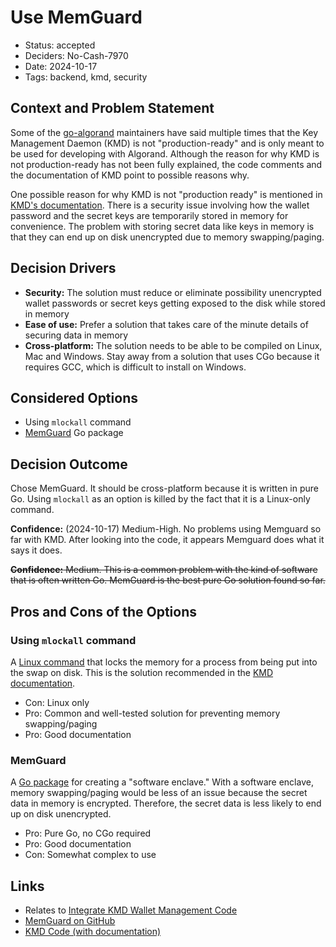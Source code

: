 # Use MemGuard

- Status: accepted
- Deciders: No-Cash-7970
- Date: 2024-10-17
- Tags: backend, kmd, security

## Context and Problem Statement

Some of the [go-algorand](https://github.com/algorand/go-algorand) maintainers have said multiple times that the Key Management Daemon (KMD) is not "production-ready" and is only meant to be used for developing with Algorand. Although the reason for why KMD is not production-ready has not been fully explained, the code comments and the documentation of KMD point to possible reasons why.

One possible reason for why KMD is not "production ready" is mentioned in [KMD's documentation](https://github.com/algorand/go-algorand/tree/8b6c443d6884b4c0d3e3b3faf35b886fb81598a3/daemon/kmd#preventing-memory-from-swapping-to-disk). There is a security issue involving how the wallet password and the secret keys are temporarily stored in memory for convenience. The problem with storing secret data like keys in memory is that they can end up on disk unencrypted due to memory swapping/paging.

## Decision Drivers

- **Security:** The solution must reduce or eliminate possibility unencrypted wallet passwords or secret keys getting exposed to the disk while stored in memory
- **Ease of use:** Prefer a solution that takes care of the minute details of securing data in memory
- **Cross-platform:** The solution needs to be able to be compiled on Linux, Mac and Windows. Stay away from a solution that uses CGo because it requires GCC, which is difficult to install on Windows.

## Considered Options

- Using `mlockall` command
- [MemGuard](https://pkg.go.dev/github.com/awnumar/memguard) Go package

## Decision Outcome

Chose MemGuard. It should be cross-platform because it is written in pure Go. Using `mlockall` as an option is killed by the fact that it is a Linux-only command.

**Confidence:** (2024-10-17) Medium-High. No problems using Memguard so far with KMD. After looking into the code, it appears Memguard does what it says it does.

~~**Confidence:** Medium. This is a common problem with the kind of software that is often written Go. MemGuard is the best pure Go solution found so far.~~

## Pros and Cons of the Options

### Using `mlockall` command

A [Linux command](https://linux.die.net/man/2/mlockall) that locks the memory for a process from being put into the swap on disk. This is the solution recommended in the [KMD documentation](https://github.com/algorand/go-algorand/tree/8b6c443d6884b4c0d3e3b3faf35b886fb81598a3/daemon/kmd#preventing-memory-from-swapping-to-disk).

- Con: Linux only
- Pro: Common and well-tested solution for preventing memory swapping/paging
- Pro: Good documentation

### MemGuard

A [Go package](https://pkg.go.dev/github.com/awnumar/memguard) for creating a "software enclave." With a software enclave, memory swapping/paging would be less of an issue because the secret data in memory is encrypted. Therefore, the secret data is less likely to end up on disk unencrypted.

- Pro: Pure Go, no CGo required
- Pro: Good documentation
- Con: Somewhat complex to use

## Links

- Relates to [Integrate KMD Wallet Management Code](20240217-integrate-kmd-wallet-management-code.md)
- [MemGuard on GitHub](https://github.com/awnumar/memguard)
- [KMD Code (with documentation)](https://github.com/algorand/go-algorand/tree/8b6c443d6884b4c0d3e3b3faf35b886fb81598a3/daemon/kmd#preventing-memory-from-swapping-to-disk)
